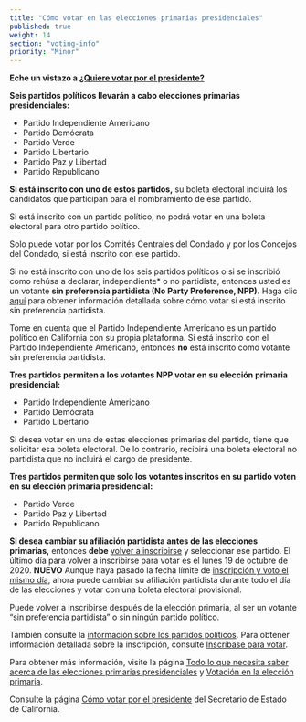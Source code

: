 ```yaml
---
title: "Cómo votar en las elecciones primarias presidenciales"
published: true
weight: 14
section: "voting-info"
priority: "Minor"
---
```


**Eche un vistazo a [¿Quiere votar por el presidente?](https://drive.google.com/file/d/1EPQazrB7nQlvZkIOtILqhttTbFofRF61/view?usp=sharing)**  

**Seis partidos políticos llevarán a cabo elecciones primarias presidenciales:**    
- Partido Independiente Americano  
- Partido Demócrata  
- Partido Verde  
- Partido Libertario  
- Partido Paz y Libertad  
- Partido Republicano  

**Si está inscrito con uno de estos partidos,** su boleta electoral incluirá los candidatos que participan para el nombramiento de ese partido. 

Si está inscrito con un partido político, no podrá votar en una boleta electoral para otro partido político. 

Solo puede votar por los Comités Centrales del Condado y por los Concejos del Condado, si está inscrito con ese partido. 

Si no está inscrito con uno de los seis partidos políticos o si se inscribió como rehúsa a declarar, independiente* o no partidista, entonces usted es un votante **sin preferencia partidista (No Party Preference, NPP).** Haga clic [aquí](#menu-item-¿cómo-voto-por-el-presidente-en-las-elecciones-primarias-si-estoy-registrado-sin-preferencia-partidista) para obtener información detallada sobre cómo votar si está inscrito sin preferencia partidista.

Tome en cuenta que el Partido Independiente Americano es un partido político en California con su propia plataforma. Si está inscrito con el Partido Independiente Americano, entonces **no** está inscrito como votante sin preferencia partidista. 

**Tres partidos permiten a los votantes NPP votar en su elección primaria presidencial:**  
- Partido Independiente Americano  
- Partido Demócrata  
- Partido Libertario  

Si desea votar en una de estas elecciones primarias del partido, tiene que solicitar esa boleta electoral. De lo contrario, recibirá una boleta electoral no partidista que no incluirá el cargo de presidente. 

**Tres partidos permiten que solo los votantes inscritos en su partido voten en su elección primaria presidencial:**  
- Partido Verde  
- Partido Paz y Libertad  
- Partido Republicano  

**Si desea cambiar su afiliación partidista antes de las elecciones primarias,** entonces **debe** [volver a inscribirse](https://registertovote.ca.gov/es-mx) y seleccionar ese partido. El último día para volver a inscribirse para votar es el lunes 19 de octubre de 2020. **NUEVO** Aunque haya pasado la fecha límite de [inscripción y voto el mismo día](#menu-item-¿expiró-el-plazo-de-inscripción-del-elector-¡todavía-puede-inscribirse-para-votar), ahora puede cambiar su afiliación partidista durante todo el día de las elecciones y votar con una boleta electoral provisional.

Puede volver a inscribirse después de la elección primaria, al ser un votante “sin preferencia partidista” o sin ningún partido político. 

También consulte la [información sobre los partidos políticos](#menu-item-información-sobre-los-partidos-políticos). Para obtener información detallada sobre la inscripción, consulte [Inscríbase para votar](#section-register-to-vote). 

Para obtener más información, visite la página [Todo lo que necesita saber acerca de las elecciones primarias presidenciales](http://lwv.org/blog/everything-you-need-know-about-presidential-primaries) y [Votación en la elección primaria](https://cavotes.org/vote/primary). 

Consulte la página [Cómo votar por el presidente](https://www.sos.ca.gov/elections/voting-info/how-vote-president/) del Secretario de Estado de California.
